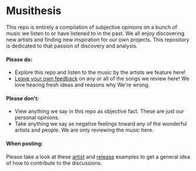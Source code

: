 # Musithesis
This repo is entirely a compilation of subjective opinions on a bunch of music we listen to or have listened to in the past.
We all enjoy discovering new artists and finding new inspiration for our own projects. This repository is dedicated to that passion of discovery and analysis.

#### Please **do**:
- Explore this repo and listen to the music by the artists we feature here!
- [Leave your own feedback](https://github.com/miadotcx/Musithesis/discussions) on any or all of the songs we review here! We love hearing fresh ideas and reasons why We're wrong.
#### Please **don't**:
- View anything we say in this repo as objective fact. These are just our personal opinions.
- Take anything we say as negative feelings toward any of the wonderful artists and people. We are only reviewing the *music* here.

#### When posting:
Please take a look at these [artist](https://github.com/mia-cx/musithesis/discussions/4) and [release]() examples to get a general idea of how to contribute to the discussions.
<!-- ## A list of artists we enjoy listening to and will feature in this repo:
- 100 gecs
- acloudyskye
- Adam Tell
- Aevi
- Aiobahn
- Anamanaguchi
- Anomalie
- Ashnikko
- Ason ID
- Astrale
- Au5
- Au/Ra
- Avicii
- Azaleh
- Bad Computer
- Bad Snacks
- bbno$
- beabadoobee
- Billie Eilish
- Black Tiger Sex Machine
- Brasstracks
- Burial
- Bustre
- C418
- Chime
- chloe morindo
- Coldplay
- Cory Wong
- Cute Girls Doing Cute Things
- Cylriel
- dark cat
- Direct
- Dirty Loops
- Djeb
- Dodie
- Doja Cat
- Draper
- DROELOE
- Duumu
- Dylan Tallchief
- Electric Mantis
- Engelwood
- Ephixa
- First of October
- Former Hero
- Fox Stevenson
- Fractal
- Geoxor
- Ghost Data
- G Jones
- Glacier
- Grabbitz
- Grant
- grape milk
- Habstrakt
- Halogen
- Halsey
- Haywyre
- Hellberg
- Herbie Hancock
- I DONT KNOW HOW BUT THEY FOUND ME
- Illenium
- Infowler
- Insan3lik3
- Inverted Silence
- Inzo
- Jacob Collier
- Jakub Zytecki
- Jamiroquai
- Jaron
- JKuch
- Joji
- Jom Donato
- JOOST
- Jordan Rakei
- Joyryde
- Julian Calor
- Just A Gent
- K-391
- KAYTRANADA
- Kero Kero Bonito
- Knapsack
- KNOWER
- KOAN Sound
- Louis The Child
- Mac Miller
- Madeon
- MIA GLADSTONE
- Moestep
- Moe Shop
- Moore Kismet
- Mr. Bill
- Mr FijiWiji
- Mr Scruff
- Muzz
- mxmtoon
- nanobii
- Nero
- Noisia
- Notaker
- Oliver Tree
- Our Psych
- Patch
- Pegboard Nerds
- Piate Boyz
- Pixel Terror
- Plini
- Poppy
- Porter Robinson
- ProleteR
- Puppet
- Rameses B
- Remi Wolf
- Rezz
- Robert Miles
- Rogue
- Rootkit
- RÜFÜS DU SOL
- Run The Jewels
- sakuraburst
- San Holo
- Sekai
- Seven Lions
- Shadient
- Shaun Martin
- Shawn Wasabi
- SIAMES
- six impala
- Skybreak
- Slander
- Slippy
- smle
- Snail's House
- Snarky Puppy
- SOPHIE
- Steam Powered Giraffe
- Stonebank
- Subtact
- Sub Urban
- Sullivan King
- Tame Impala
- Tchami
- Televisor
- Tennyson
- Tessa Violet
- Thundercat
- Tokyo Machine
- Tom Misch
- underscores
- Unknown Mortal Orchestra
- Valentino Khan
- Vayre
- Verzache
- Virtual Riot
- Volant
- voljum
- Voltra
- Vulfpeck
- webcage
- Wilbur Soot
- Xavi
- Xilent
- ZHU
-->
